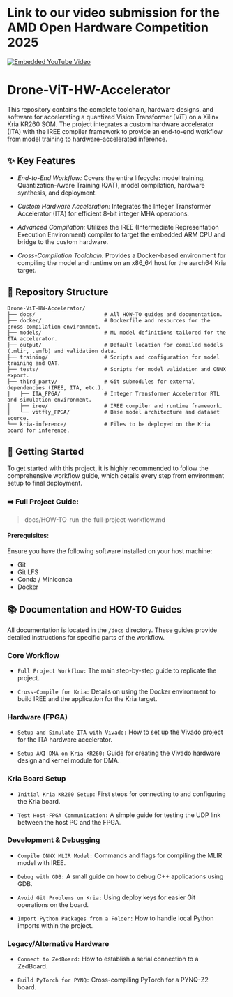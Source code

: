 # Link to our video submission for the AMD Open Hardware Competition 2025

[![Embedded YouTube Video](https://img.youtube.com/vi/RXjw670piBA/0.jpg)](https://www.youtube.com/watch?v=RXjw670piBA)

# Drone-ViT-HW-Accelerator

This repository contains the complete toolchain, hardware designs, and software for accelerating a quantized Vision Transformer (ViT) on a Xilinx Kria KR260 SOM. The project integrates a custom hardware accelerator (ITA) with the IREE compiler framework to provide an end-to-end workflow from model training to hardware-accelerated inference.

## ✨ Key Features

- *End-to-End Workflow:* Covers the entire lifecycle: model training, Quantization-Aware Training (QAT), model compilation, hardware synthesis, and deployment.

- *Custom Hardware Acceleration:* Integrates the Integer Transformer Accelerator (ITA) for efficient 8-bit integer MHA operations.

- *Advanced Compilation:* Utilizes the IREE (Intermediate Representation Execution Environment) compiler to target the embedded ARM CPU and bridge to the custom hardware.

- *Cross-Compilation Toolchain:* Provides a Docker-based environment for compiling the model and runtime on an x86_64 host for the aarch64 Kria target.

## 📂 Repository Structure

```
Drone-ViT-HW-Accelerator/
├── docs/                      # All HOW-TO guides and documentation.
├── docker/                    # Dockerfile and resources for the cross-compilation environment.
├── models/                    # ML model definitions tailored for the ITA accelerator.
├── output/                    # Default location for compiled models (.mlir, .vmfb) and validation data.
├── training/                  # Scripts and configuration for model training and QAT.
├── tests/                     # Scripts for model validation and ONNX export.
├── third_party/               # Git submodules for external dependencies (IREE, ITA, etc.).
│   ├── ITA_FPGA/              # Integer Transformer Accelerator RTL and simulation environment.
│   ├── iree/                  # IREE compiler and runtime framework.
│   └── vitfly_FPGA/           # Base model architecture and dataset source.
└── kria-inference/            # Files to be deployed on the Kria board for inference.
```


## 🚀 Getting Started

To get started with this project, it is highly recommended to follow the comprehensive workflow guide, which details every step from environment setup to final deployment.

### ➡️ Full Project Guide: 
> docs/HOW-TO-run-the-full-project-workflow.md

#### Prerequisites:

Ensure you have the following software installed on your host machine:

- Git 
- Git LFS
- Conda / Miniconda
- Docker

## 📚 Documentation and HOW-TO Guides

All documentation is located in the `/docs` directory. These guides provide detailed instructions for specific parts of the workflow.

### Core Workflow

- `Full Project Workflow:` The main step-by-step guide to replicate the project.

- `Cross-Compile for Kria:` Details on using the Docker environment to build IREE and the application for the Kria target.

### Hardware (FPGA)

- `Setup and Simulate ITA with Vivado:` How to set up the Vivado project for the ITA hardware accelerator.

- `Setup AXI DMA on Kria KR260:` Guide for creating the Vivado hardware design and kernel module for DMA.

### Kria Board Setup

- `Initial Kria KR260 Setup:` First steps for connecting to and configuring the Kria board.

- `Test Host-FPGA Communication:` A simple guide for testing the UDP link between the host PC and the FPGA.

### Development & Debugging

- `Compile ONNX MLIR Model:` Commands and flags for compiling the MLIR model with IREE.

- `Debug with GDB:` A small guide on how to debug C++ applications using GDB.

- `Avoid Git Problems on Kria:` Using deploy keys for easier Git operations on the board.

- `Import Python Packages from a Folder:` How to handle local Python imports within the project.

### Legacy/Alternative Hardware

- `Connect to ZedBoard:` How to establish a serial connection to a ZedBoard.

- `Build PyTorch for PYNQ:` Cross-compiling PyTorch for a PYNQ-Z2 board.